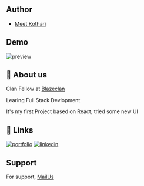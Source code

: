 
## Author

- [Meet Kothari](https://github.com/mskothari07)


## Demo

![preview](preview.gif)



## 🚀 About us
Clan Fellow at [Blazeclan](https://www.blazeclan.com/)

Learing Full Stack Devlopment 

It's my first Project based on React, tried some new UI 
## 🔗 Links
[![portfolio](https://img.shields.io/badge/my_portfolio-000?style=for-the-badge&logo=ko-fi&logoColor=white)](https://mskothari.netlify.app/)
[![linkedin](https://img.shields.io/badge/linkedin-0A66C2?style=for-the-badge&logo=linkedin&logoColor=white)](https://www.linkedin.com/in/kothari-meet/)



## Support

For support, [MailUs](mailto:reachmsk@gmail.com) 

